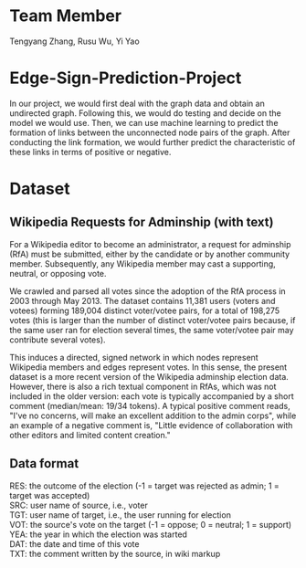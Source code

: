 # Team Member
Tengyang Zhang, Rusu Wu, Yi Yao

# Edge-Sign-Prediction-Project
In our project, we would first deal with the graph data and obtain an undirected graph. Following this, we would do testing and decide on the model we would use. Then, we can use machine learning to predict the formation of links between the unconnected node pairs of the graph. After conducting the link formation, we would further predict the characteristic of these links in terms of positive or negative.

# Dataset
## Wikipedia Requests for Adminship (with text)
For a Wikipedia editor to become an administrator, a request for adminship (RfA) must be submitted, either by the candidate or by another community member. Subsequently, any Wikipedia member may cast a supporting, neutral, or opposing vote.

We crawled and parsed all votes since the adoption of the RfA process in 2003 through May 2013. The dataset contains 11,381 users (voters and votees) forming 189,004 distinct voter/votee pairs, for a total of 198,275 votes (this is larger than the number of distinct voter/votee pairs because, if the same user ran for election several times, the same voter/votee pair may contribute several votes).

This induces a directed, signed network in which nodes represent Wikipedia members and edges represent votes. In this sense, the present dataset is a more recent version of the Wikipedia adminship election data. However, there is also a rich textual component in RfAs, which was not included in the older version: each vote is typically accompanied by a short comment (median/mean: 19/34 tokens). A typical positive comment reads, "I've no concerns, will make an excellent addition to the admin corps", while an example of a negative comment is, "Little evidence of collaboration with other editors and limited content creation."
## Data format
RES: the outcome of the election (-1 = target was rejected as admin; 1 = target was accepted)  
SRC: user name of source, i.e., voter  
TGT: user name of target, i.e., the user running for election  
VOT: the source's vote on the target (-1 = oppose; 0 = neutral; 1 = support)  
YEA: the year in which the election was started  
DAT: the date and time of this vote  
TXT: the comment written by the source, in wiki markup  
